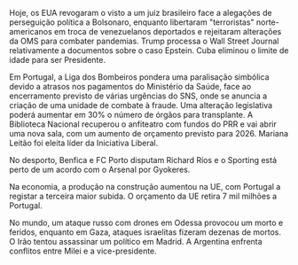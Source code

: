 Hoje, os EUA revogaram o visto a um juiz brasileiro face a alegações de perseguição política a Bolsonaro, enquanto libertaram "terroristas" norte-americanos em troca de venezuelanos deportados e rejeitaram alterações da OMS para combater pandemias. Trump processa o Wall Street Journal relativamente a documentos sobre o caso Epstein. Cuba eliminou o limite de idade para ser Presidente.

Em Portugal, a Liga dos Bombeiros pondera uma paralisação simbólica devido a atrasos nos pagamentos do Ministério da Saúde, face ao encerramento previsto de várias urgências do SNS, onde se anuncia a criação de uma unidade de combate à fraude. Uma alteração legislativa poderá aumentar em 30% o número de órgãos para transplante. A Biblioteca Nacional recuperou o anfiteatro com fundos do PRR e vai abrir uma nova sala, com um aumento de orçamento previsto para 2026. Mariana Leitão foi eleita líder da Iniciativa Liberal.

No desporto, Benfica e FC Porto disputam Richard Ríos e o Sporting está perto de um acordo com o Arsenal por Gyokeres.

Na economia, a produção na construção aumentou na UE, com Portugal a registar a terceira maior subida. O orçamento da UE retira 7 mil milhões a Portugal.

No mundo, um ataque russo com drones em Odessa provocou um morto e feridos, enquanto em Gaza, ataques israelitas fizeram dezenas de mortos. O Irão tentou assassinar um político em Madrid. A Argentina enfrenta conflitos entre Milei e a vice-presidente.